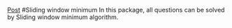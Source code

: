 [Post](https://discuss.leetcode.com/topic/30941/here-is-a-10-line-template-that-can-solve-most-substring-problems)
#Sliding window minimum
In this package, all questions can be solved by Sliding window minimum algorithm. 
